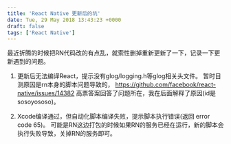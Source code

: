 ```yaml
---
title: 'React Native 更新后的坑'
date: Tue, 29 May 2018 13:43:23 +0000
draft: false
tags: ['React Native']
---
```


最近折腾的时候把RN代码改的有点乱，就索性删掉重新更新了一下，记录一下更新遇到的问题。

1.  更新后无法编译React，提示没有glog/logging.h等glog相关头文件。 暂时目测原因是rn本身的脚本问题导致的， https://github.com/facebook/react-native/issues/14382 高票答案回答了问题所在，我在后面解释了原因(id是sosoyososo)。
    
2.  Xcode编译通过，但自动化脚本编译失败，提示脚本执行错误(返回 error code 65)。 可能是RN这边打包的时候如果RN的服务已经在运行，新的脚本会执行失败导致，关掉RN的服务即可。